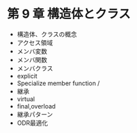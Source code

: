 # 第 9 章 構造体とクラス

* 構造体、クラスの概念
* アクセス領域
* メンバ変数
* メンバ関数
* メンバクラス
* explicit
* Specialize member function / 
* 継承
* virtual
* final,overload
* 継承パターン
* ODR最適化